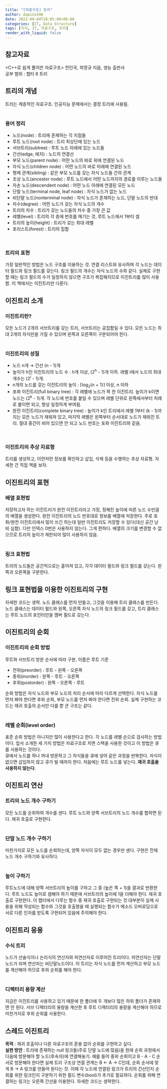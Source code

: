 ```yaml
---
title: "[자료구조] 트리"
author: dapin1490
date: 2022-09-04T20:05:00+09:00
categories: [IT, Data Structure]
tags: [지식, IT, 자료구조, 트리]
render_with_liquid: false
---
```



<h2>참고자료</h2>
&lt;C++로 쉽게 풀어쓴 자료구조&gt; 천인국, 최영규 지음, 생능 출판사<br>
공부 범위 : 챕터 8 트리


<h2>트리의 개념</h2>
트리는 계층적인 자료구조. 인공지능 문제에서는 결정 트리에 사용됨.<br>
<br>
<h3>용어 정리</h3>
<ul>
    <li>노드(node) : 트리에 존재하는 각 지점들</li>
    <li>루트 노드(root node) : 트리 최상단에 있는 노드</li>
    <li>서브트리(subtree) : 루트 노드 아래에 있는 노드들</li>
    <li>간선(edge, 에지) : 노드의 연결선</li>
    <li>부모 노드(parent node) : 어떤 노드의 바로 위에 연결된 노드</li>
    <li>자식 노드(children node) : 어떤 노드의 바로 아래에 연결된 노드</li>
    <li>형제 관계(sibling) : 같은 부모 노드를 갖는 자식 노드들 간의 관계</li>
    <li>조상 노드(ancestor node) : 루트 노드에서 어떤 노드까지의 경로를 이루는 노드들</li>
    <li>자손 노드(descendent node) : 어떤 노드 아래에 연결된 모든 노드</li>
    <li>단말 노드(terminal node, leaf node) : 자식 노드가 없는 노드</li>
    <li>비단말 노드(nonterminal node) : 자식 노드가 존재하는 노드, 단말 노드의 반대</li>
    <li>차수(degree) : 어떤 노드가 갖는 자식 노드의 개수</li>
    <li>트리의 차수 : 트리가 갖는 노드들의 차수 중 가장 큰 값</li>
    <li>레벨(level) : 트리의 각 층에 번호를 매기는 것, 루트 노드에서 1부터 셈</li>
    <li>트리의 높이(height) : 트리가 갖는 최대 레벨</li>
    <li>포리스트(forest) : 트리의 집합</li>
</ul>
<br>
<h3>트리의 표현</h3>
가장 일반적인 방법은 노드 구조를 이용하는 것. 연결 리스트와 유사하며 각 노드는 데이터 필드와 링크 필드를 갖는다. 링크 필드의 개수는 자식 노드의 수와 같다. 실제로 구현할 때는 링크 필드의 수가 일정하지 않으면 구조가 복잡해지므로 이진트리를 많이 사용함. 이 책에서는 이진트리만 다룬다.


<h2>이진트리 소개</h2>
<h3>이진트리란?</h3>
모든 노드가 2개의 서브트리를 갖는 트리, 서브트리는 공집합일 수 있다. 모든 노드는 최대 2개의 자식만을 가질 수 있으며 왼쪽과 오른쪽이 구분되어야 한다.<br>
<br>
<h3>이진트리의 성질</h3>
<ul>
    <li>노드 n개 → 간선 (n - 1)개</li>
    <li>높이가 h인 이진트리의 노드 수 : h개 이상, (2<sup>h</sup> - 1)개 이하. 레벨 i에서 노드의 최대 개수는 (2<sup>i</sup> - 1)개.</li>
    <li>n개의 노드를 갖는 이진트리의 높이 : ⌈log<sub>2</sub>(n + 1)⌉ 이상, n 이하</li>
    <li>포화 이진트리(full binary tree) : 각 레벨에 노드가 꽉 찬 이진트리. 높이가 k이면 노드는 (2<sup>k</sup> - 1)개. 각 노드에 번호를 붙일 수 있으며 레벨 단위로 왼쪽에서부터 차례로 붙이면 되고, 항상 일정하게 부여됨.</li>
    <li>완전 이진트리(complete binary tree) : 높이가 k인 트리에서 레벨 1부터 (k - 1)까지는 모든 노드가 채워져 있고, 마지막 레벨은 왼쪽부터 순서대로 노드가 채워진 트리. 절대 중간이 비어 있으면 안 되고 노드 번호는 포화 이진트리와 같음.</li>
</ul>
<br>
<h3>이진트리의 추상 자료형</h3>
트리를 생성하고, 이런저런 정보를 확인하고 삽입, 삭제 등을 수행하는 추상 자료형. 자세한 건 직접 책을 보자.


<h2>이진트리의 표현</h2>
<h3>배열 표현법</h3>
저장하고자 하는 이진트리가 완전 이진트리라고 가정, 정해진 높이에 따른 노드 수만큼의 배열을 생성한다. 완전 이진트리의 노드 번호대로 정보를 배열에 저장한다. 주로 포화/완전 이진트리에서 많이 쓰긴 하는데 일반 이진트리도 저장할 수 있다(대신 공간 낭비 심함). 다만 인덱스 0번은 사용하지 않는다. 그게 편하다. 배열의 크기를 변경할 수 없으므로 트리의 높이가 제한되어 많이 사용하지 않음.<br>
<br>
<h3>링크 표현법</h3>
트리의 노드들은 공간적으로는 흩어져 있고, 각각 데이터 필드와 링크 필드를 갖는다. 왼쪽과 오른쪽을 구분한다.


<h2>링크 표현법을 이용한 이진트리의 구현</h2>
자세한 코드는 생략. 노드 클래스를 먼저 만들고, 그것을 이용해 트리 클래스를 만든다. 노드 클래스는 데이터 필드와 왼쪽, 오른쪽 자식 노드의 링크 필드를 갖고, 트리 클래스는 루트 노드의 포인터만을 멤버 필드로 갖는다.


<h2>이진트리의 순회</h2>
<h3>이진트리의 순회 방법</h3>
루트와 서브트리 방문 순서에 따라 구분, 이름은 루트 기준
<ul>
    <li>전위(preorder) : 루트 - 왼쪽 - 오른쪽</li>
    <li>중위(inorder) : 왼쪽 - 루트 - 오른쪽</li>
    <li>후위(postorder) : 왼쪽 - 오른쪽 - 루트</li>
</ul>
순회 방법은 자식 노드와 부모 노드의 처리 순서에 따라 다르게 선택한다. 자식 노드를 먼저 봐야 한다면 후위 순회, 부모 노드를 먼저 봐야 한다면 전위 순회. 실제 구현하는 코드는 재귀 호출의 순서만 다를 뿐 큰 구조는 같다.<br>
<br>
<h3>레벨 순회(level order)</h3>
표준 순회 방법은 아니지만 많이 사용한다고 한다. 각 노드를 레벨 순으로 검사하는 방법이다. 앞서 소개한 세 가지 방법은 자료구조로 치면 스택을 사용한 것이고 이 방법은 큐를 사용하는 것이다.<br>
큐에서 노드를 하나 꺼내 방문하고 그 자식들을 큐에 넣어 같은 과정을 반복한다. 자식이 없으면 삽입하지 않고 큐가 빌 때까지 한다. 처음에는 루트 노드를 넣는다. <strong>재귀 호출을 사용하지 않는다.</strong>


<h2>이진트리 연산</h2>
<h3>트리의 노드 개수 구하기</h3>
모든 노드를 순회하여 개수를 센다. 루트 노드와 양쪽 서브트리의 노드 개수를 합하면 된다. 재귀 호출로 구현한다.<br>
<br>
<h3>단말 노드 개수 구하기</h3>
마찬가지로 모든 노드를 순회하는데, 양쪽 자식이 모두 없는 경우만 센다. 구현은 전체 노드 개수 구하기와 유사하다.<br>
<br>
<h3>높이 구하기</h3>
루트노드에 대해 양쪽 서브트리의 높이를 구하고 그 중 (높은 쪽 + 1)을 결과로 반환한다. 루트 노드도 높이로 셈해야 하기 때문에 서브트리의 높이에 1을 더해야 한다. 재귀 호출로 구현한다. 이 챕터에서 다루는 함수 중 재귀 호출로 구현되는 것 대부분이 실제 사용을 위해 작성되는 함수와 그것을 호출했을 때 실행되는 함수가 메소드 오버로딩으로 서로 다른 인자를 받도록 구현되어 있음에 주의해야 한다.


<h2>이진트리 응용</h2>
<h3>수식 트리</h3>
노드가 산술식이나 논리식의 연산자와 피연산자로 이루어진 트리이다. 피연산자는 단말 노드가 되며 연산자는 비단말노드이다. 이 트리는 자식 노드를 먼저 계산하고 부모 노드를 계산해야 하므로 후위 순회를 해야 한다.<br>
<br>
<h3>디렉터리 용량 계산</h3>
지금은 이진트리를 사용하고 있기 때문에 한 폴더에 두 개보다 많은 하위 폴더가 존재하면 안 된다. 서브 디렉터리의 용량을 계산한 후 루트 디렉터리의 용량을 계산해야 하므로 마찬가지로 후위 순회를 사용한다.


<h2>스레드 이진트리</h2>
<strong>목적</strong> : 재귀 호출이나 다른 자료구조의 혼용 없이 순회를 구현하고 싶다.<br>
<strong>실현 방안</strong> : 트리에 존재하는 null 링크들(주로 단말 노드에 많음)을 원래 순회 과정에서 다음에 방문해야 할 노드(후속자)에 연결해놓기. 예를 들어 중위 순회이고 B - A - C 순서로 방문해야 한다면 실제 트리 구조상 연결 관계는 B ← A → C인데, 순회 순서에 맞게 B → A 링크를 만들어 둔다는 것. 이때 각 노드에 연결된 링크가 트리의 간선인지 순회를 위한 링크인지 구분하기 위한 필드 변수(bool)가 추가로 필요하다. 순회를 위해 연결하는 링크는 오른쪽 간선을 이용한다. 자세한 코드는 생략한다.
